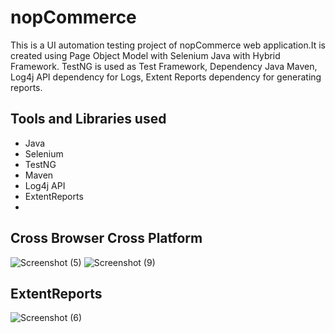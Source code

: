 # nopCommerce

This is a UI automation testing project of nopCommerce web application.It is created using Page Object Model with Selenium Java with Hybrid Framework. TestNG is used as Test Framework, Dependency Java Maven, Log4j API dependency for Logs, Extent Reports dependency for generating reports.

## Tools and Libraries used
- Java 
- Selenium
- TestNG
- Maven
- Log4j API
- ExtentReports
- 
## Cross Browser Cross Platform
![Screenshot (5)](https://user-images.githubusercontent.com/122073049/215391018-76af57cf-674b-465b-a9f5-966b3696357b.png)
![Screenshot (9)](https://user-images.githubusercontent.com/122073049/215391043-ade1c231-2aa2-4b5a-b9df-0f57d32dfa84.png)

## ExtentReports
![Screenshot (6)](https://user-images.githubusercontent.com/122073049/215390921-3fad6ed0-9138-4261-9388-78e3268f80e9.png)
